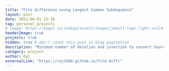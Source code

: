 ```yaml
---
title: "File difference using Longest Common SubSequence"
layout: post
date: 2021-06-01 22:10
tag: personal_projects
# image: https://koppl.in/indigo/assets/images/jekyll-logo-light-solid.png
headerImage: true
projects: true
hidden: true # don't count this post in blog pagination
description: "Minimum number of deletion and insertion to convert Source string to target string"
category: project
author: Raj
externalLink: "https://raj1998.github.io/file-diff/"
---
```

